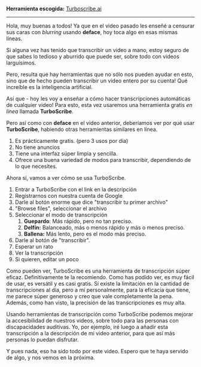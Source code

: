 **Herramienta escogida:** [Turboscribe.ai](https://turboscribe.ai)

---

Hola, muy buenas a todos! Ya que en el video pasado les enseñé a censurar sus caras con *blurring* usando **deface**, hoy toca algo en esas mismas líneas.

Si alguna vez has tenido que transcribir un video a mano, estoy seguro de que sabes lo tedioso y aburrido que puede ser, sobre todo con videos larguísimos.

Pero, resulta que hay herramientas que no sólo nos pueden ayudar en esto, sino que de hecho pueden transcribir un video entero por su cuenta! Qué increíble es la inteligencia artificial.

Así que - hoy les voy a enseñar a cómo hacer transcripciones automáticas de cualquier video! Para esto, esta vez usaremos una herramienta gratis *en línea* llamada **TurboScribe**.

Pero así como con **deface** en el video anterior, deberíamos ver por qué usar **TurboScribe**, habiendo otras herramientas similares en línea.

1. Es prácticamente gratis. (pero 3 usos por día)
2. No tiene anuncios
3. Tiene una interfaz súper limpia y sencilla.
4. Ofrece una buena variedad de modos para transcribir, dependiendo de lo que necesites.

Ahora sí, vamos a ver cómo se usa TurboScribe.

1. Entrar a TurboScribe con el link en la descripción
2. Registrarnos con nuestra cuenta de Google
3. Darle al botón enorme que dice "transcribir tu primer archivo"
4. "Browse files", seleccionar el archivo
5. Seleccionar el modo de transcripción
	1. **Guepardo**: Más rápido, pero no tan preciso.
	2. **Delfín:** Balanceado, más o menos rápido y más o menos preciso.
	3. **Ballena:** Más lento, pero es el modo más preciso.
6. Darle al botón de "transcribir".
7. Esperar un rato
8. Ver la transcripción
9. Si quieren, editar un poco

Como pueden ver, TurboScribe es una herramienta de transcripción súper eficaz. Definitivamente te la recomiendo. Como has podido ver, es muy fácil de usar, es versátil y es casi gratis. Sí existe la limitación en la cantidad de transcripciones al día, pero a mí personalmente, para la eficacia que tiene, me parece súper generoso y creo que vale completamente la pena. Además, como han visto, la precisión de las transcripciones es muy alta.

Usando herramientas de transcripción como TurboScribe podemos mejorar la accesibilidad de nuestros videos, sobre todo para las personas con discapacidades auditivas. Yo, por ejemplo, iré luego a añadir esta transcripción a la descripción de mi video anterior, para que así más personas lo puedan disfrutar. 

Y pues nada, eso ha sido todo por este video. Espero que te haya servido de algo, y nos vemos en la próxima.

